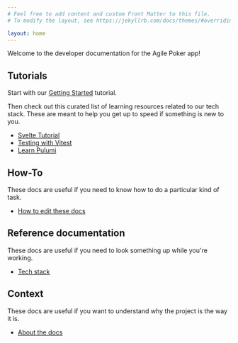 ```yaml
---
# Feel free to add content and custom Front Matter to this file.
# To modify the layout, see https://jekyllrb.com/docs/themes/#overriding-theme-defaults

layout: home
---
```


Welcome to the developer documentation for the Agile Poker app!

## Tutorials

Start with our [Getting Started](/tutorials/getting-started.md) tutorial.

Then check out this curated list of learning resources related to our tech stack. These are meant to help you get up to speed if something is new to you.

- [Svelte Tutorial](https://svelte.dev/tutorial/basics)
- [Testing with Vitest](https://www.thisdot.co/blog/testing-with-vitest)
- [Learn Pulumi](https://www.pulumi.com/learn/)

## How-To

These docs are useful if you need to know how to do a particular kind of task.

- [How to edit these docs](/how-to/edit-docs.md)

## Reference documentation

These docs are useful if you need to look something up while you're working.

- [Tech stack](/reference/tech-stack.md)

## Context

These docs are useful if you want to understand why the project is the way it is.

- [About the docs](/context/docs.md)
